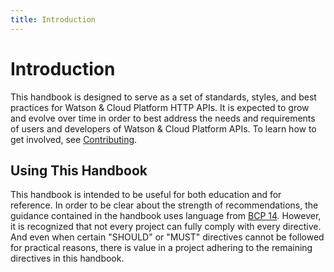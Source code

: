 ```yaml
---
title: Introduction
---
```


# Introduction

This handbook is designed to serve as a set of standards, styles, and best practices for Watson & Cloud Platform
HTTP APIs. It is expected to grow and evolve over time in order to best address the needs and requirements of users and
developers of Watson & Cloud Platform APIs. To learn how to get involved, see [Contributing](meta/contributing.html).

## Using This Handbook

This handbook is intended to be useful for both education and for reference. In order to be clear about the strength of recommendations, the guidance contained in the handbook uses language from [BCP 14](https://tools.ietf.org/html/bcp14).
However, it is recognized that not every project can fully comply with every directive. And even when certain "SHOULD"
or "MUST" directives cannot be followed for practical reasons, there is value in a project adhering to the remaining
directives in this handbook.
